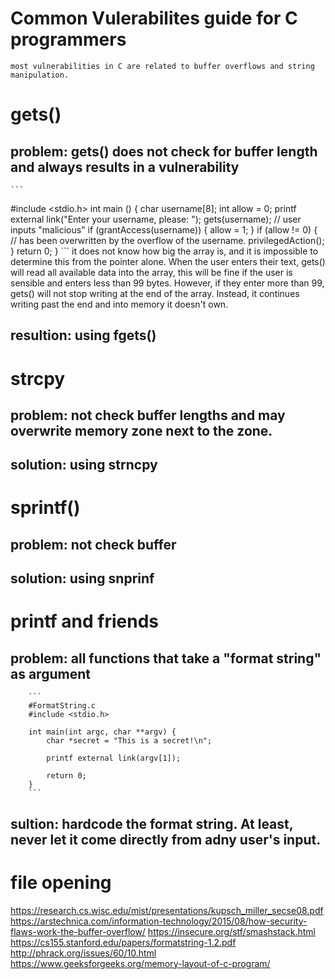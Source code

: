 # Common Vulerabilites guide for C programmers
    most vulnerabilities in C are related to buffer overflows and string manipulation.
    
# gets()
## problem: gets() does not check for buffer length and always results in a vulnerability
    ```
#include <stdio.h>
int main () {
    char username[8];
    int allow = 0;
    printf external link("Enter your username, please: ");
    gets(username); // user inputs "malicious"
    if (grantAccess(username)) {
        allow = 1;
    }
    if (allow != 0) { // has been overwritten by the overflow of the username.
        privilegedAction();
    }
return 0;
}
    ```
     it does not know how big the array is, and it is impossible to determine this from the pointer alone. When the user enters their text, gets() will read all available data into the array, this will be fine if the user is sensible and enters less than 99 bytes. However, if they enter more than 99, gets() will not stop writing at the end of the array. Instead, it continues writing past the end and into memory it doesn't own.
## resultion: using fgets()

# strcpy
## problem: not check buffer lengths and may overwrite memory zone next to the zone.
## solution: using strncpy

# sprintf()
## problem: not check buffer
## solution: using snprinf

# printf and friends
##  problem:   all functions that take a "format string" as argument
        ```
        #FormatString.c
        #include <stdio.h>
        
        int main(int argc, char **argv) {
            char *secret = "This is a secret!\n";
        
            printf external link(argv[1]);
        
            return 0;
        }
        ```
## sultion: hardcode the format string. At least, never let it come directly from adny user's input.

# file opening
https://research.cs.wisc.edu/mist/presentations/kupsch_miller_secse08.pdf
https://arstechnica.com/information-technology/2015/08/how-security-flaws-work-the-buffer-overflow/
https://insecure.org/stf/smashstack.html
https://cs155.stanford.edu/papers/formatstring-1.2.pdf
http://phrack.org/issues/60/10.html
https://www.geeksforgeeks.org/memory-layout-of-c-program/
